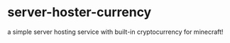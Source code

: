 # server-hoster-currency
a simple server hosting service with built-in cryptocurrency for minecraft!
